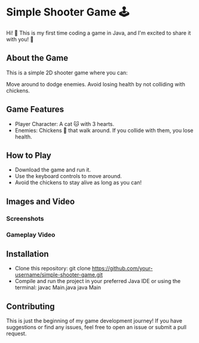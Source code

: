 # Simple Shooter Game 🕹️
Hi! 👋 This is my first time coding a game in Java, and I'm excited to share it with you! 🎉

## About the Game
This is a simple 2D shooter game where you can:

Move around to dodge enemies.
Avoid losing health by not colliding with chickens.

## Game Features
- Player Character: A cat 🐱 with 3 hearts.
- Enemies: Chickens 🐔 that walk around. If you collide with them, you lose health.
## How to Play
- Download the game and run it.
- Use the keyboard controls to move around.
- Avoid the chickens to stay alive as long as you can!

## Images and Video
### Screenshots

### Gameplay Video


## Installation
- Clone this repository:
  git clone https://github.com/your-username/simple-shooter-game.git
- Compile and run the project in your preferred Java IDE or using the terminal:
  javac Main.java
  java Main
## Contributing
This is just the beginning of my game development journey! If you have suggestions or find any issues, feel free to open an issue or submit a pull request.
